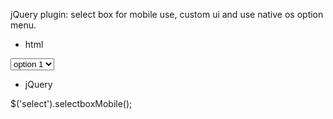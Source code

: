 jQuery plugin: select box for mobile use, custom ui and use native os option menu.

- html

<select>
	<option value="1">option 1</option>
	<option value="2">option 2</option>
	<option value="3">option 3</option>
</select>

- jQuery

$('select').selectboxMobile();